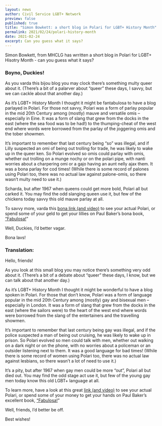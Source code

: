 ```yaml
---
layout: news
author: Civil Service LGBT+ Network
preview: false
published: true
title: "Simon Bowkett: a short blog in Polari for LGBT+ History Month"
permalink: 2021/02/24/polari-history-month
date: 2021-02-24
excerpt: Can you guess what it says? 
---
```


Simon Bowkett, from MHCLG has wrritten a short blog in Polari for LGBT+ Hisotry Month - can you guess what it says? 

### Boyno, Duckies! 

As you varda this bijou blog you may clock there’s something multy queer about it. (There’s a bit of a palarver about “queer” these days, I savvy, but we can cackle about that another day.)

As it’s LGBT+ History Month I thought it might be fantabulosa to have a blog parlayed in Polari. For those not savvy, Polari was a form of parlay popular in the mid 20th Century among (mostly) mauve and versatile omis – especially in Eine. It was a form of slang that grew from the docks in the east (where the sea food was to be had!) to the thumping-cheat of the west end where words were borrowed from the parlay of the joggering omis and the tober showmen.

It’s important to remember that last century being “so” was illegal, and if Lilly suspected an omi of being out trolling for trade, he was likely to wake up in the queer ken. So Polari evolved so omis could parlay with omis, whether out trolling on a munge nochy or on the polari pipe, with nanti worries about a charpering omi or a gajo having an aunt nelly ajax them. It was a bona parlay for cod times! (While there is some record of palones using Polari too, there was no actual law against palone-omis, so there wasn’t multy need to use it.)

Scharda, but after 1967 when queens could get more bold, Polari all but carked it. You may find the odd slanging queen use it, but few of the chickens today savvy this old mauve parlay at all.

To savvy more, varda this [bona link (and video)](https://theconversation.com/a-brief-history-of-polari-the-curious-after-life-of-the-dead-language-for-gay-men-72599) to see your actual Polari, or spend some of your geld to get your lillies on Paul Baker’s bona book, [“Fabulosa!](https://www.waterstones.com/book/fabulosa/paul-baker/9781789142945)”

Well, Duckies, I’d better vagar. 

Bona lavs!

### Translation:

Hello, friends! 

As you look at this small blog you may notice there’s something very odd about it. (There’s a bit of a debate about “queer” these days, I know, but we can talk about that another day.)

As it’s LGBT+ History Month I thought it might be wonderful to have a blog spoken in Polari. For those that don’t know, Polari was a form of language popular in the mid 20th Century among (mostly) gay and bisexual men – especially in London. It was a form of slang that grew from the docks in the east (where the sailors were) to the heart of the west end where words were borrowed from the slang of the entertainers and the travelling showmen.

It’s important to remember that last century being gay was illegal, and if the police suspected a man of being out cruising, he was likely to wake up in prison. So Polari evolved so men could talk with men, whether out walking on a dark night or on the phone, with no worries about a policeman or an outsider listening next to them. It was a good language for bad times! (While there is some record of women using Polari too, there was no actual law against lesbians, so there wasn’t a lot of need to use it.)

It’s a pity, but after 1967 when gay men could be more “out”, Polari all but died out. You may find the odd stage act use it, but few of the young gay men today know this old LGBT+ language at all.

To learn more, have a look at this great [link (and video)](https://theconversation.com/a-brief-history-of-polari-the-curious-after-life-of-the-dead-language-for-gay-men-72599) to see your actual Polari, or spend some of your money to get your hands on Paul Baker’s excellent book, [“Fabulosa!](https://www.waterstones.com/book/fabulosa/paul-baker/9781789142945)”

Well, friends, I’d better be off. 

Best wishes!
